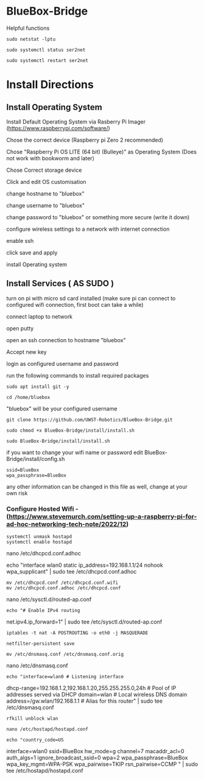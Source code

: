 # BlueBox-Bridge




Helpful functions

    sudo netstat -lptu
    
    sudo systemctl status ser2net
    
    sudo systemctl restart ser2net



# Install Directions

## Install Operating System

Install Default Operating System via Rasberry Pi Imager (https://www.raspberrypi.com/software/)

Chose the correct device (Raspberry pi Zero 2 recommended)

Chose "Raspberry Pi OS LITE (64 bit) (Bulleye)" as Operating System (Does not work with bookworm and later)

Chose Correct storage device

Click and edit OS customisation

change hostname to "bluebox"

change username to "bluebox"

change password to "bluebox" or something more secure (write it down)

configure wireless settings to a network with internet connection

enable ssh

click save and apply

install Operating system

## Install Services ( AS SUDO )

turn on pi with micro sd card installed (make sure pi can connect to configured wifi connection, first boot can take a while)

connect laptop to network

open putty

open an ssh connection to hostname "bluebox"

Accept new key

login as configured username and password

run the following commands to install required packages

    sudo apt install git -y

    cd /home/bluebox

"bluebox" will be your configured username

    git clone https://github.com/UWST-Robotics/BlueBox-Bridge.git

    sudo chmod +x BlueBox-Bridge/install/install.sh

    sudo BlueBox-Bridge/install/install.sh

if you want to change your wifi name or password edit BlueBox-Bridge/install/config.sh 

    ssid=BlueBox
    wpa_passphrase=BlueBox

any other information can be changed in this file as well, change at your own risk


### Configure Hosted Wifi - (https://www.stevemurch.com/setting-up-a-raspberry-pi-for-ad-hoc-networking-tech-note/2022/12)



    systemctl unmask hostapd
    systemctl enable hostapd

nano /etc/dhcpcd.conf.adhoc

echo "interface wlan0
    static ip_address=192.168.1.1/24
    nohook wpa_supplicant" | sudo tee /etc/dhcpcd.conf.adhoc

    mv /etc/dhcpcd.conf /etc/dhcpcd.conf.wifi
    mv /etc/dhcpcd.conf.adhoc /etc/dhcpcd.conf

nano /etc/sysctl.d/routed-ap.conf
    
    echo "# Enable IPv4 routing
net.ipv4.ip_forward=1" | sudo tee /etc/sysctl.d/routed-ap.conf

    iptables -t nat -A POSTROUTING -o eth0 -j MASQUERADE

    netfilter-persistent save

    mv /etc/dnsmasq.conf /etc/dnsmasq.conf.orig

nano /etc/dnsmasq.conf

    echo "interface=wlan0 # Listening interface
dhcp-range=192.168.1.2,192.168.1.20,255.255.255.0,24h
                # Pool of IP addresses served via DHCP
domain=wlan     # Local wireless DNS domain
address=/gw.wlan/192.168.1.1
                # Alias for this router" | sudo tee /etc/dnsmasq.conf

    rfkill unblock wlan

    nano /etc/hostapd/hostapd.conf

    echo "country_code=US
interface=wlan0
ssid=BlueBox
hw_mode=g
channel=7
macaddr_acl=0
auth_algs=1
ignore_broadcast_ssid=0
wpa=2
wpa_passphrase=BlueBox
wpa_key_mgmt=WPA-PSK
wpa_pairwise=TKIP
rsn_pairwise=CCMP
    " | sudo tee /etc/hostapd/hostapd.conf